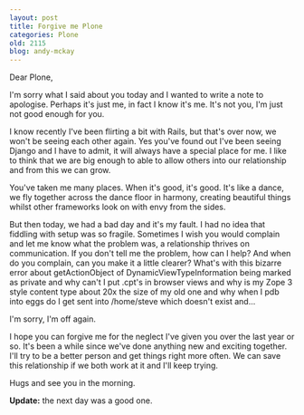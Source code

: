 ```yaml
---
layout: post
title: Forgive me Plone
categories: Plone
old: 2115
blog: andy-mckay
---
```

<p>Dear Plone,</p>
<p>I'm sorry what I said about you today and I wanted to write a note to apologise. Perhaps it's just me, in fact I know it's me. It's not you, I'm just not good enough for you.</p>
<p>I know recently I've been flirting a bit with Rails, but that's over now, we won't be seeing each other again. Yes you've found out I've been seeing Django and I have to admit, it will always have a special place for me. I like to think that we are big enough to able to allow others into our relationship and from this we can grow.</p>
<p>You've taken me many places. When it's good, it's good. It's like a dance, we fly together across the dance floor in harmony, creating beautiful things whilst other frameworks look on with envy from the sides.</p>
<p>But then today, we had a bad day and it's my fault. I had no idea that fiddling with setup was so fragile. Sometimes I wish you would complain and let me know what the problem was, a relationship thrives on communication. If you don't tell me the problem, how can I help? And when do you complain, can you make it a little clearer? What's with this bizarre error about getActionObject of DynamicViewTypeInformation being marked as private and why can't I put .cpt's in browser views and why is my Zope 3 style content type about 20x the size of my old one and why when I pdb into eggs do I get sent into /home/steve which doesn't exist and...</p>
<p>I'm sorry, I'm off again.</p>
<p>I hope you can forgive me for the neglect I've given you over the last year or so. It's been a while since we've done anything new and exciting together. I'll try to be a better person and get things right more often. We can save this relationship if we both work at it and I'll keep trying.</p>
<p>Hugs and see you in the morning.</p>
<p><b>Update:</b> the next day was a good one.</p>
